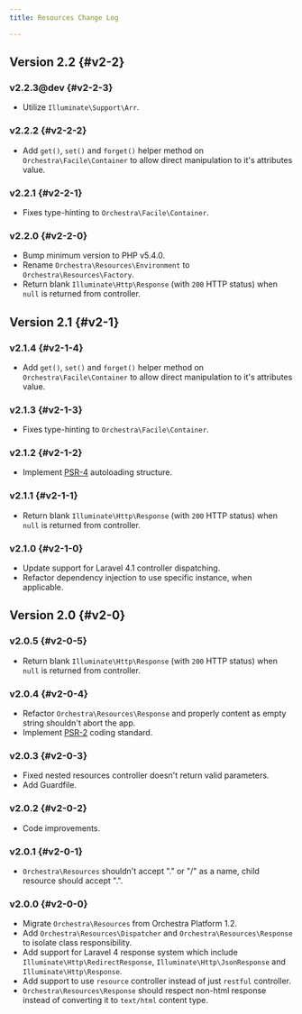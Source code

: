 ```yaml
---
title: Resources Change Log

---
```


## Version 2.2 {#v2-2}

### v2.2.3@dev {#v2-2-3}

* Utilize `Illuminate\Support\Arr`.

### v2.2.2 {#v2-2-2}

* Add `get()`, `set()` and `forget()` helper method on `Orchestra\Facile\Container` to allow direct manipulation to it's attributes value.

### v2.2.1 {#v2-2-1}

* Fixes type-hinting to `Orchestra\Facile\Container`.

### v2.2.0 {#v2-2-0}

* Bump minimum version to PHP v5.4.0.
* Rename `Orchestra\Resources\Environment` to `Orchestra\Resources\Factory`.
* Return blank `Illuminate\Http\Response` (with `200` HTTP status) when `null` is returned from controller.

## Version 2.1 {#v2-1}

### v2.1.4 {#v2-1-4}

* Add `get()`, `set()` and `forget()` helper method on `Orchestra\Facile\Container` to allow direct manipulation to it's attributes value.

### v2.1.3 {#v2-1-3}

* Fixes type-hinting to `Orchestra\Facile\Container`.

### v2.1.2 {#v2-1-2}

* Implement [PSR-4](https://github.com/php-fig/fig-standards/blob/master/proposed/psr-4-autoloader/psr-4-autoloader.md) autoloading structure.

### v2.1.1 {#v2-1-1}

* Return blank `Illuminate\Http\Response` (with `200` HTTP status) when `null` is returned from controller.

### v2.1.0 {#v2-1-0}

* Update support for Laravel 4.1 controller dispatching.
* Refactor dependency injection to use specific instance, when applicable.

## Version 2.0 {#v2-0}

### v2.0.5 {#v2-0-5}

* Return blank `Illuminate\Http\Response` (with `200` HTTP status) when `null` is returned from controller.

### v2.0.4 {#v2-0-4}

* Refactor `Orchestra\Resources\Response` and properly content as empty string shouldn't abort the app.
* Implement [PSR-2](https://github.com/php-fig/fig-standards/blob/master/accepted/PSR-2-coding-style-guide.md) coding standard.

### v2.0.3 {#v2-0-3}

* Fixed nested resources controller doesn't return valid parameters.
* Add Guardfile.

### v2.0.2 {#v2-0-2}

* Code improvements.

### v2.0.1 {#v2-0-1}

* `Orchestra\Resources` shouldn't accept "." or "/" as a name, child resource should accept ".".

### v2.0.0 {#v2-0-0}

* Migrate `Orchestra\Resources` from Orchestra Platform 1.2.
* Add `Orchestra\Resources\Dispatcher` and `Orchestra\Resources\Response` to isolate class responsibility.
* Add support for Laravel 4 response system which include `Illuminate\Http\RedirectResponse`, `Illuminate\Http\JsonResponse` and `Illuminate\Http\Response`.
* Add support to use `resource` controller instead of just `restful` controller.
* `Orchestra\Resources\Response` should respect non-html response instead of converting it to `text/html` content type.

